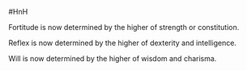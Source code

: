  #HnH 

Fortitude is now determined by the higher of strength or constitution.  

Reflex is now determined by the higher of dexterity and intelligence.  

Will is now determined by the higher of wisdom and charisma.  <br>
